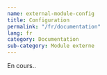 ```yaml
---
name: external-module-config
title: Configuration
permalink: "/fr/documentation"
lang: fr
category: Documentation
sub-category: Module externe
---
```


En cours..